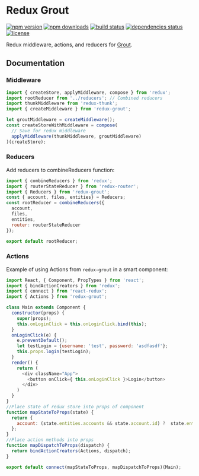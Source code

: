 # Redux Grout

[![npm version](https://img.shields.io/npm/v/redux-grout.svg?style=flat-square)](https://www.npmjs.com/package/redux-grout)
[![npm downloads](https://img.shields.io/npm/dm/redux-grout.svg?style=flat-square)](https://www.npmjs.com/package/redux-grout)
[![build status](https://img.shields.io/travis/KyperTech/matter/master.svg?style=flat-square)](https://travis-ci.org/KyperTech/redux-grout)
[![dependencies status](https://img.shields.io/david/KyperTech/redux-grout/master.svg?style=flat-square)](https://david-dm.org/KyperTech/redux-grout)
[![license](https://img.shields.io/npm/l/redux-grout.svg?style=flat-square)](https://github.com/KyperTech/matter/blob/master/LICENSE)

Redux middleware, actions, and reducers for [Grout](https://github.com/kypertech/grout).

## Documentation

### Middleware

```javascript
import { createStore, applyMiddleware, compose } from 'redux';
import rootReducer from '../reducers'; // Combined reducers
import thunkMiddleware from 'redux-thunk';
import { createMiddleware } from 'redux-grout';

let groutMiddleware = createMiddleware();
const createStoreWithMiddleware = compose(
  // Save for redux middleware
  applyMiddleware(thunkMiddleware, groutMiddleware)
)(createStore);
```

### Reducers

Add reducers to combineReducers function:

```javascript
import { combineReducers } from 'redux';
import { routerStateReducer } from 'redux-router';
import { Reducers } from 'redux-grout';
const { account, files, entities} = Reducers;
const rootReducer = combineReducers({
  account,
  files,
  entities,
  router: routerStateReducer
});

export default rootReducer;
```
### Actions

Example of using Actions from `redux-grout` in a smart component:

```javascript
import React, { Component, PropTypes } from 'react';
import { bindActionCreators } from 'redux';
import { connect } from 'react-redux';
import { Actions } from 'redux-grout';

class Main extends Component {
  constructor(props) {
    super(props);
    this.onLoginClick = this.onLoginClick.bind(this);
  }
  onLoginClick(e) {
    e.preventDefault();
    let testLogin = {username: 'test', password: 'asdfasdf'};
    this.props.login(testLogin);
  }
  render() {
    return (
      <div className="App">
        <button onClick={ this.onLoginClick }>Login</button>
      </div>
    )
  }
}
//Place state of redux store into props of component
function mapStateToProps(state) {
  return {
    account: (state.entities.accounts && state.account.id) ?  state.entities.accounts[state.account.id] || null
  };
}
//Place action methods into props
function mapDispatchToProps(dispatch) {
  return bindActionCreators(Actions, dispatch);
}

export default connect(mapStateToProps, mapDispatchToProps)(Main);

```
